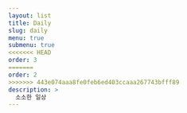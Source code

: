 ```yaml
---
layout: list
title: Daily
slug: daily
menu: true
submenu: true
<<<<<<< HEAD
order: 3
=======
order: 2
>>>>>>> 443e074aaa8fe0feb6ed403ccaaa267743bfff89
description: >
  소소한 일상
---
```

